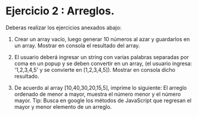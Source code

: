 # **Ejercicio 2 : Arreglos.**

Deberas realizar los ejercicios anexados abajo:

1. Crear un array vacío, luego generar 10 números al azar y guardarlos en un array. Mostrar en consola el resultado del array.

2. El usuario deberá ingresar un string con varias palabras separadas por coma en un popup y se deben convertir en un array, (el usuario ingresa: '1,2,3,4,5' y se convierte en [1,2,3,4,5]). Mostrar en consola dicho resultado.

3. De acuerdo al array [10,40,30,20,15,5], imprime lo siguiente: El arreglo ordenado de menor a mayor, muestra el número menor y el número mayor. Tip: Busca en google los métodos de JavaScript que regresan el mayor y menor elemento de un arreglo.
